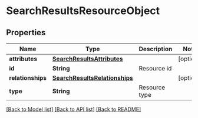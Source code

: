 # SearchResultsResourceObject

## Properties
Name | Type | Description | Notes
------------ | ------------- | ------------- | -------------
**attributes** | [**SearchResultsAttributes**](SearchResultsAttributes.md) |  | [optional] 
**id** | **String** | Resource id | 
**relationships** | [**SearchResultsRelationships**](SearchResultsRelationships.md) |  | [optional] 
**type** | **String** | Resource type | 

[[Back to Model list]](../README.md#documentation-for-models) [[Back to API list]](../README.md#documentation-for-api-endpoints) [[Back to README]](../README.md)


